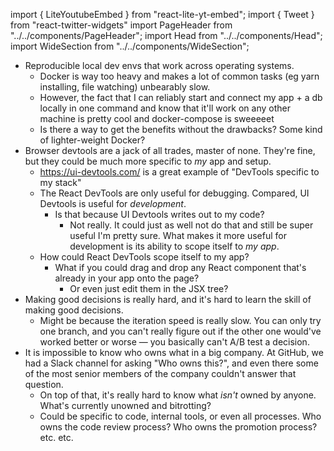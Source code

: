 import { LiteYoutubeEmbed } from "react-lite-yt-embed";
import { Tweet } from "react-twitter-widgets"
import PageHeader from "../../components/PageHeader";
import Head from "../../components/Head";
import WideSection from "../../components/WideSection";

<PageHeader title="My Story" mb={0}>
  <Head
    title="Problem list – Max Stoiber (@mxstbr)"
    description="A list of problems I encounter relatively frequently that annoy me."
  />
</PageHeader>

- Reproducible local dev envs that work across operating systems.
  - Docker is way too heavy and makes a lot of common tasks (eg yarn installing, file watching) unbearably slow. 
  - However, the fact that I can reliably start and connect my app + a db locally in one command and know that it'll work on any other machine is pretty cool and docker-compose is sweeeeet
  - Is there a way to get the benefits without the drawbacks? Some kind of lighter-weight Docker?
- Browser devtools are a jack of all trades, master of none. They're fine, but they could be much more specific to _my_ app and setup. 
  - https://ui-devtools.com/ is a great example of "DevTools specific to my stack"
  - The React DevTools are only useful for debugging. Compared, UI Devtools is useful for _development_.
    - Is that because UI Devtools writes out to my code?
      - Not really. It could just as well not do that and still be super useful I'm pretty sure. What makes it more useful for development is its ability to scope itself to _my app_.
  - How could React DevTools scope itself to my app?
    - What if you could drag and drop any React component that's already in your app onto the page?
      - Or even just edit them in the JSX tree?
- Making good decisions is really hard, and it's hard to learn the skill of making good decisions.
  - Might be because the iteration speed is really slow. You can only try one branch, and you can't really figure out if the other one would've worked better or worse — you basically can't A/B test a decision.
- It is impossible to know who owns what in a big company. At GitHub, we had a Slack channel for asking "Who owns this?", and even there some of the most senior members of the company couldn't answer that question.
  - On top of that, it's really hard to know what _isn't_ owned by anyone. What's currently unowned and bitrotting?
  - Could be specific to code, internal tools, or even all processes. Who owns the code review process? Who owns the promotion process? etc. etc.